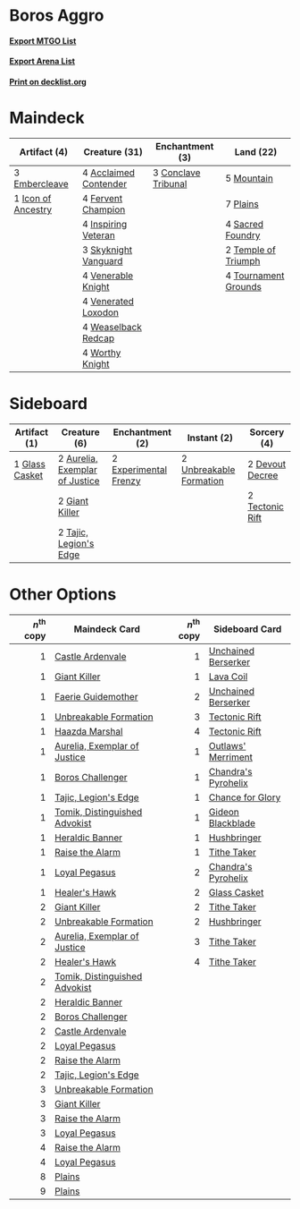 # Boros Aggro

#### [Export MTGO List](../collection/Boros%20Aggro/Boros%20Aggro.txt)
#### [Export Arena List](../collection/Boros%20Aggro/Boros%20Aggro_arena.txt)
#### [Print on decklist.org](http://decklist.org/?deckmain=4%09Acclaimed%20Contender%0A3%09Conclave%20Tribunal%0A3%09Embercleave%0A4%09Fervent%20Champion%0A1%09Icon%20of%20Ancestry%0A4%09Inspiring%20Veteran%0A5%09Mountain%0A7%09Plains%0A4%09Sacred%20Foundry%0A3%09Skyknight%20Vanguard%0A2%09Temple%20of%20Triumph%0A4%09Tournament%20Grounds%0A4%09Venerable%20Knight%0A4%09Venerated%20Loxodon%0A4%09Weaselback%20Redcap%0A4%09Worthy%20Knight&deckside=2%09Aurelia,%20Exemplar%20of%20Justice%0A2%09Devout%20Decree%0A2%09Experimental%20Frenzy%0A2%09Giant%20Killer%0A1%09Glass%20Casket%0A2%09Tajic,%20Legion's%20Edge%0A2%09Tectonic%20Rift%0A2%09Unbreakable%20Formation)
# Maindeck

|                                        Artifact (4)                                         |                                         Creature (31)                                          |                                       Enchantment (3)                                        |                                           Land (22)                                           |
|---------------------------------------------------------------------------------------------|------------------------------------------------------------------------------------------------|----------------------------------------------------------------------------------------------|-----------------------------------------------------------------------------------------------|
|3 [Embercleave](http://gatherer.wizards.com/Pages/Card/Details.aspx?multiverseid=473082)     |4 [Acclaimed Contender](http://gatherer.wizards.com/Pages/Card/Details.aspx?multiverseid=472963)|3 [Conclave Tribunal](http://gatherer.wizards.com/Pages/Card/Details.aspx?multiverseid=452756)|5 [Mountain](http://gatherer.wizards.com/Pages/Card/Details.aspx?multiverseid=439859)          |
|1 [Icon of Ancestry](http://gatherer.wizards.com/Pages/Card/Details.aspx?multiverseid=466983)|4 [Fervent Champion](http://gatherer.wizards.com/Pages/Card/Details.aspx?multiverseid=473086)   |                                                                                              |7 [Plains](http://gatherer.wizards.com/Pages/Card/Details.aspx?multiverseid=439856)            |
|                                                                                             |4 [Inspiring Veteran](http://gatherer.wizards.com/Pages/Card/Details.aspx?multiverseid=473156)  |                                                                                              |4 [Sacred Foundry](http://gatherer.wizards.com/Pages/Card/Details.aspx?multiverseid=405106)    |
|                                                                                             |3 [Skyknight Vanguard](http://gatherer.wizards.com/Pages/Card/Details.aspx?multiverseid=466972) |                                                                                              |2 [Temple of Triumph](http://gatherer.wizards.com/Pages/Card/Details.aspx?multiverseid=373560) |
|                                                                                             |4 [Venerable Knight](http://gatherer.wizards.com/Pages/Card/Details.aspx?multiverseid=472997)   |                                                                                              |4 [Tournament Grounds](http://gatherer.wizards.com/Pages/Card/Details.aspx?multiverseid=473210)|
|                                                                                             |4 [Venerated Loxodon](http://gatherer.wizards.com/Pages/Card/Details.aspx?multiverseid=452780)  |                                                                                              |                                                                                               |
|                                                                                             |4 [Weaselback Redcap](http://gatherer.wizards.com/Pages/Card/Details.aspx?multiverseid=473110)  |                                                                                              |                                                                                               |
|                                                                                             |4 [Worthy Knight](http://gatherer.wizards.com/Pages/Card/Details.aspx?multiverseid=472998)      |                                                                                              |                                                                                               |


# Sideboard

|                                      Artifact (1)                                       |                                              Creature (6)                                               |                                        Enchantment (2)                                         |                                           Instant (2)                                            |                                       Sorcery (4)                                        |
|-----------------------------------------------------------------------------------------|---------------------------------------------------------------------------------------------------------|------------------------------------------------------------------------------------------------|--------------------------------------------------------------------------------------------------|------------------------------------------------------------------------------------------|
|1 [Glass Casket](http://gatherer.wizards.com/Pages/Card/Details.aspx?multiverseid=472977)|2 [Aurelia, Exemplar of Justice](http://gatherer.wizards.com/Pages/Card/Details.aspx?multiverseid=452903)|2 [Experimental Frenzy](http://gatherer.wizards.com/Pages/Card/Details.aspx?multiverseid=452849)|2 [Unbreakable Formation](http://gatherer.wizards.com/Pages/Card/Details.aspx?multiverseid=457173)|2 [Devout Decree](http://gatherer.wizards.com/Pages/Card/Details.aspx?multiverseid=466767)|
|                                                                                         |2 [Giant Killer](http://gatherer.wizards.com/Pages/Card/Details.aspx?multiverseid=472976)                |                                                                                                |                                                                                                  |2 [Tectonic Rift](http://gatherer.wizards.com/Pages/Card/Details.aspx?multiverseid=234568)|
|                                                                                         |2 [Tajic, Legion's Edge](http://gatherer.wizards.com/Pages/Card/Details.aspx?multiverseid=452954)        |                                                                                                |                                                                                                  |                                                                                          |


# Other Options

|*n*<sup>th</sup> copy|                                             Maindeck Card                                              |*n*<sup>th</sup> copy|                                        Sideboard Card                                        |
|--------------------:|--------------------------------------------------------------------------------------------------------|--------------------:|----------------------------------------------------------------------------------------------|
|                    1|[Castle Ardenvale](http://gatherer.wizards.com/Pages/Card/Details.aspx?multiverseid=473200)             |                    1|[Unchained Berserker](http://gatherer.wizards.com/Pages/Card/Details.aspx?multiverseid=466918)|
|                    1|[Giant Killer](http://gatherer.wizards.com/Pages/Card/Details.aspx?multiverseid=472976)                 |                    1|[Lava Coil](http://gatherer.wizards.com/Pages/Card/Details.aspx?multiverseid=452858)          |
|                    1|[Faerie Guidemother](http://gatherer.wizards.com/Pages/Card/Details.aspx?multiverseid=472973)           |                    2|[Unchained Berserker](http://gatherer.wizards.com/Pages/Card/Details.aspx?multiverseid=466918)|
|                    1|[Unbreakable Formation](http://gatherer.wizards.com/Pages/Card/Details.aspx?multiverseid=457173)        |                    3|[Tectonic Rift](http://gatherer.wizards.com/Pages/Card/Details.aspx?multiverseid=234568)      |
|                    1|[Haazda Marshal](http://gatherer.wizards.com/Pages/Card/Details.aspx?multiverseid=452763)               |                    4|[Tectonic Rift](http://gatherer.wizards.com/Pages/Card/Details.aspx?multiverseid=234568)      |
|                    1|[Aurelia, Exemplar of Justice](http://gatherer.wizards.com/Pages/Card/Details.aspx?multiverseid=452903) |                    1|[Outlaws' Merriment](http://gatherer.wizards.com/Pages/Card/Details.aspx?multiverseid=473160) |
|                    1|[Boros Challenger](http://gatherer.wizards.com/Pages/Card/Details.aspx?multiverseid=452906)             |                    1|[Chandra's Pyrohelix](http://gatherer.wizards.com/Pages/Card/Details.aspx?multiverseid=417684)|
|                    1|[Tajic, Legion's Edge](http://gatherer.wizards.com/Pages/Card/Details.aspx?multiverseid=452954)         |                    1|[Chance for Glory](http://gatherer.wizards.com/Pages/Card/Details.aspx?multiverseid=452909)   |
|                    1|[Tomik, Distinguished Advokist](http://gatherer.wizards.com/Pages/Card/Details.aspx?multiverseid=460961)|                    1|[Gideon Blackblade](http://gatherer.wizards.com/Pages/Card/Details.aspx?multiverseid=463943)  |
|                    1|[Heraldic Banner](http://gatherer.wizards.com/Pages/Card/Details.aspx?multiverseid=473184)              |                    1|[Hushbringer](http://gatherer.wizards.com/Pages/Card/Details.aspx?multiverseid=472980)        |
|                    1|[Raise the Alarm](http://gatherer.wizards.com/Pages/Card/Details.aspx?multiverseid=416853)              |                    1|[Tithe Taker](http://gatherer.wizards.com/Pages/Card/Details.aspx?multiverseid=457171)        |
|                    1|[Loyal Pegasus](http://gatherer.wizards.com/Pages/Card/Details.aspx?multiverseid=446065)                |                    2|[Chandra's Pyrohelix](http://gatherer.wizards.com/Pages/Card/Details.aspx?multiverseid=417684)|
|                    1|[Healer's Hawk](http://gatherer.wizards.com/Pages/Card/Details.aspx?multiverseid=452764)                |                    2|[Glass Casket](http://gatherer.wizards.com/Pages/Card/Details.aspx?multiverseid=472977)       |
|                    2|[Giant Killer](http://gatherer.wizards.com/Pages/Card/Details.aspx?multiverseid=472976)                 |                    2|[Tithe Taker](http://gatherer.wizards.com/Pages/Card/Details.aspx?multiverseid=457171)        |
|                    2|[Unbreakable Formation](http://gatherer.wizards.com/Pages/Card/Details.aspx?multiverseid=457173)        |                    2|[Hushbringer](http://gatherer.wizards.com/Pages/Card/Details.aspx?multiverseid=472980)        |
|                    2|[Aurelia, Exemplar of Justice](http://gatherer.wizards.com/Pages/Card/Details.aspx?multiverseid=452903) |                    3|[Tithe Taker](http://gatherer.wizards.com/Pages/Card/Details.aspx?multiverseid=457171)        |
|                    2|[Healer's Hawk](http://gatherer.wizards.com/Pages/Card/Details.aspx?multiverseid=452764)                |                    4|[Tithe Taker](http://gatherer.wizards.com/Pages/Card/Details.aspx?multiverseid=457171)        |
|                    2|[Tomik, Distinguished Advokist](http://gatherer.wizards.com/Pages/Card/Details.aspx?multiverseid=460961)|                     |                                                                                              |
|                    2|[Heraldic Banner](http://gatherer.wizards.com/Pages/Card/Details.aspx?multiverseid=473184)              |                     |                                                                                              |
|                    2|[Boros Challenger](http://gatherer.wizards.com/Pages/Card/Details.aspx?multiverseid=452906)             |                     |                                                                                              |
|                    2|[Castle Ardenvale](http://gatherer.wizards.com/Pages/Card/Details.aspx?multiverseid=473200)             |                     |                                                                                              |
|                    2|[Loyal Pegasus](http://gatherer.wizards.com/Pages/Card/Details.aspx?multiverseid=446065)                |                     |                                                                                              |
|                    2|[Raise the Alarm](http://gatherer.wizards.com/Pages/Card/Details.aspx?multiverseid=416853)              |                     |                                                                                              |
|                    2|[Tajic, Legion's Edge](http://gatherer.wizards.com/Pages/Card/Details.aspx?multiverseid=452954)         |                     |                                                                                              |
|                    3|[Unbreakable Formation](http://gatherer.wizards.com/Pages/Card/Details.aspx?multiverseid=457173)        |                     |                                                                                              |
|                    3|[Giant Killer](http://gatherer.wizards.com/Pages/Card/Details.aspx?multiverseid=472976)                 |                     |                                                                                              |
|                    3|[Raise the Alarm](http://gatherer.wizards.com/Pages/Card/Details.aspx?multiverseid=416853)              |                     |                                                                                              |
|                    3|[Loyal Pegasus](http://gatherer.wizards.com/Pages/Card/Details.aspx?multiverseid=446065)                |                     |                                                                                              |
|                    4|[Raise the Alarm](http://gatherer.wizards.com/Pages/Card/Details.aspx?multiverseid=416853)              |                     |                                                                                              |
|                    4|[Loyal Pegasus](http://gatherer.wizards.com/Pages/Card/Details.aspx?multiverseid=446065)                |                     |                                                                                              |
|                    8|[Plains](http://gatherer.wizards.com/Pages/Card/Details.aspx?multiverseid=439856)                       |                     |                                                                                              |
|                    9|[Plains](http://gatherer.wizards.com/Pages/Card/Details.aspx?multiverseid=439856)                       |                     |                                                                                              |

